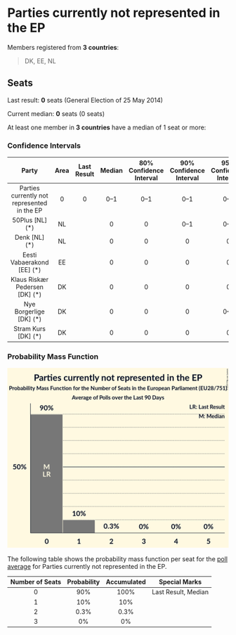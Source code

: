 # Parties currently not represented in the EP

Members registered from **3 countries**:

> DK, EE, NL

## Seats

Last result: **0** seats (General Election of 25 May 2014)

Current median: **0** seats (0 seats)

At least one member in **3 countries** have a median of 1 seat or more:

> 

### Confidence Intervals

| Party | Area | Last Result | Median | 80% Confidence Interval | 90% Confidence Interval | 95% Confidence Interval | 99% Confidence Interval |
|:-----:|:----:|:-----------:|:------:|:-----------------------:|:-----------------------:|:-----------------------:|:-----------------------:|
| Parties currently not represented in the EP | 0 | 0 | 0–1 | 0–1 | 0–1 | 0–1 |
| 50Plus [NL] (*) | NL | | 0 | 0 | 0–1 | 0–1 | 0–1 |
| Denk [NL] (*) | NL | | 0 | 0 | 0 | 0 | 0 |
| Eesti Vabaerakond [EE] (*) | EE | | 0 | 0 | 0 | 0 | 0 |
| Klaus Riskær Pedersen [DK] (*) | DK | | 0 | 0 | 0 | 0 | 0 |
| Nye Borgerlige [DK] (*) | DK | | 0 | 0 | 0 | 0–1 | 0–1 |
| Stram Kurs [DK] (*) | DK | | 0 | 0 | 0 | 0 | 0 |

### Probability Mass Function

![Graph with seats probability mass function not yet produced](average-2019-06-30-seats-pmf-partiescurrentlynotrepresentedintheep.png "Seats Probability Mass Function")

The following table shows the probability mass function per seat for the [poll average](average-2019-06-30.html) for Parties currently not represented in the EP.

| Number of Seats | Probability | Accumulated | Special Marks |
|:---------------:|:-----------:|:-----------:|:-------------:|
| 0 | 90% | 100% | Last Result, Median |
| 1 | 10% | 10% |  |
| 2 | 0.3% | 0.3% |  |
| 3 | 0% | 0% |  |


